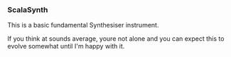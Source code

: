 ### ScalaSynth

This is a basic fundamental Synthesiser instrument.

If you think at sounds average, youre not alone and you can expect this to evolve somewhat until I'm happy with it.


